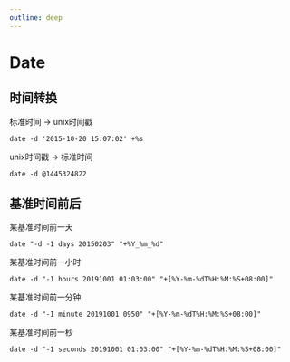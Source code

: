 ```yaml
---
outline: deep
---
```


# Date

## 时间转换

标准时间 -> unix时间戳

```shell
date -d '2015-10-20 15:07:02' +%s
```

unix时间戳 -> 标准时间

```shell
date -d @1445324822
```

## 基准时间前后

某基准时间前一天

```shell
date "-d -1 days 20150203" "+%Y_%m_%d"
```

某基准时间前一小时

```shell
date -d "-1 hours 20191001 01:03:00" "+[%Y-%m-%dT%H:%M:%S+08:00]"
```

某基准时间前一分钟

```shell
date -d "-1 minute 20191001 0950" "+[%Y-%m-%dT%H:%M:%S+08:00]"
```

某基准时间前一秒

```shell
date -d "-1 seconds 20191001 01:03:00" "+[%Y-%m-%dT%H:%M:%S+08:00]"
```

